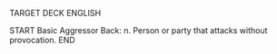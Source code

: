 TARGET DECK
ENGLISH

START
Basic
Aggressor
Back: n. Person or party that attacks without provocation.
END
